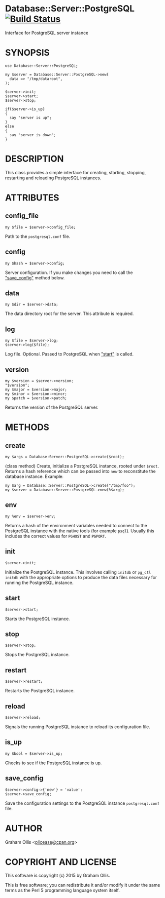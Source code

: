 # Database::Server::PostgreSQL [![Build Status](https://secure.travis-ci.org/plicease/Database-Server-PostgreSQL.png)](http://travis-ci.org/plicease/Database-Server-PostgreSQL)

Interface for PostgreSQL server instance

# SYNOPSIS

    use Database::Server::PostgreSQL;
    
    my $server = Database::Server::PostgreSQL->new(
      data => "/tmp/dataroot",
    );
    
    $server->init;
    $server->start;
    $server->stop;
    
    if($server->is_up)
    {
      say "server is up";
    }
    else
    {
      say "server is down";
    }

# DESCRIPTION

This class provides a simple interface for creating, starting, stopping,
restarting and reloading PostgreSQL instances.

# ATTRIBUTES

## config\_file

    my $file = $server->config_file;

Path to the `postgresql.conf` file.

## config

    my $hash = $server->config;

Server configuration.  If you make changes you need to
call the ["save\_config"](#save_config) method below.

## data

    my $dir = $server->data;

The data directory root for the server.  This
attribute is required.

## log

    my $file = $server->log;
    $server->log($file);

Log file.  Optional.  Passed to PostgreSQL when ["start"](#start) is called.

## version

    my $version = $server->version;
    "$version";
    my $major = $version->major;
    my $minor = $version->minor;
    my $patch = $version->patch;

Returns the version of the PostgreSQL server.

# METHODS

## create

    my $args = Database:Server::PostgreSQL->create($root);

(class method)
Create, initialize a PostgreSQL instance, rooted under `$root`.  Returns
a hash reference which can be passed into `new` to reconstitute the 
database instance.  Example:

    my $arg = Database::Server::PostgreSQL->create("/tmp/foo");
    my $server = Database::Server::PostgreSQL->new(%$arg);

## env

    my %env = $server->env;

Returns a hash of the environment variables needed to connect to the
PostgreSQL instance with the native tools (for example `psql`).
Usually this includes the correct values for `PGHOST` and `PGPORT`.

## init

    $server->init;

Initialize the PostgreSQL instance.  This involves calling `initdb`
or `pg_ctl initdb` with the appropriate options to produce the
data files necessary for running the PostgreSQL instance.

## start

    $server->start;

Starts the PostgreSQL instance.

## stop

    $server->stop;

Stops the PostgreSQL instance.

## restart

    $server->restart;

Restarts the PostgreSQL instance.

## reload

    $server->reload;

Signals the running PostgreSQL instance to reload its configuration file.

## is\_up

    my $bool = $server->is_up;

Checks to see if the PostgreSQL instance is up.

## save\_config

    $server->config->{'new'} = 'value';
    $server->save_config;

Save the configuration settings to the PostgreSQL instance 
`postgresql.conf` file.

# AUTHOR

Graham Ollis &lt;plicease@cpan.org>

# COPYRIGHT AND LICENSE

This software is copyright (c) 2015 by Graham Ollis.

This is free software; you can redistribute it and/or modify it under
the same terms as the Perl 5 programming language system itself.
